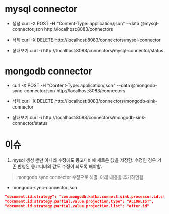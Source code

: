 # mysql connector

- 생성 curl -X POST -H "Content-Type: application/json" --data @mysql-connector.json http://localhost:8083/connectors

* 삭제 curl -X DELETE http://localhost:8083/connectors/mysql-connector

- 상태보기 curl -i http://localhost:8083/connectors/mysql-connector/status

# mongodb connector

- curl -X POST -H "Content-Type: application/json" --data @mongodb-sync-connector.json http://localhost:8083/connectors

* 삭제 curl -X DELETE http://localhost:8083/connectors/mongodb-sink-connector

- 상태보기 curl -i http://localhost:8083/connectors/mongodb-sink-connector/status

# 이슈

1. mysql 생성 뿐만 아니라 수정에도 몽고디비에 새로운 값을 저장함.
   수정인 경우 기존 반영된 몽고디비의 값도 수정이 되도록 해야함.

> mongodb sync connector 수정으로 해결.
> 아래 내용을 추가하면됨.

- mongodb-sync-connector.json

```json
"document.id.strategy": "com.mongodb.kafka.connect.sink.processor.id.strategy.PartialValueStrategy",
"document.id.strategy.partial.value.projection.type": "ALLOWLIST",
"document.id.strategy.partial.value.projection.list": "after.id"
```
